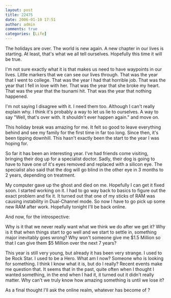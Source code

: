 ```yaml
---
layout: post
title: 22475
date: 2006-01-10 17:51
author: admin
comments: true
categories: [Life]
---
```

The holidays are over.  The world is new again.  A new chapter in our lives is starting.  At least, that&apos;s what we all tell ourselves.  Hopefully this time it will be true.

I&apos;m not sure exactly what it is that makes us need to have waypoints in our lives.  Little markers that we can see our lives through.  That was the year that I went to college.  That was the year I had that horrible job.  That was the year that I fell in love with her.  That was the year that she broke my heart.  That was the year that the tsunami hit.  That was the year that nothing happened.

I&apos;m not saying I disagree with it.  I need them too.  Although I can&apos;t really  explain why.  I think it&apos;s probably a way to let us lie to ourselves.  A way to say "Well, that&apos;s over with.  It shouldn&apos;t ever happen again." and move on.

This holiday break was amazing for me.  It felt so good to leave everything behind and see my family for the first time in far too long.  Since then, it&apos;s been tipping downhill.  This hasn&apos;t exactly been the start to the year I was hoping for.

So far it has been an interesting year.  I&apos;ve had friends come visiting, bringing their dog up for a specialist doctor.  Sadly, their dog is going to have to have one of it&apos;s eyes removed and replaced with a silicon eye.  The specialist also said that the dog will go blind in the other eye in 3 months to 2 years, depending on treatment.

My computer gave up the ghost and died on me.  Hopefully I can get it fixed soon.  I started working on it.  I had to go way back to basics to figure out the exact problem and fix it.  It turned out that one of my sticks of RAM was causing instability in Dual-Channel mode.  So now I have to go pick up some new RAM after work.  Hopefully tonight I&apos;ll be back online.

And now, for the introspective:

Why is it that we never really want what we think we do after we get it?  Why is it that when things start to go well and we start to settle in, something major inevitably goes wrong?  Why won&apos;t someone give me $1.5 Million so that I can give them $5 Million over the next 7 years?

This year is still very young, but already it has been very strange.  I used to be Rock Star.  I used to be a Hero.  What am I now?  Someone who is looking for something.  I think I know what it is, but do I really?  Recent events make me question that.  It seems that in the past, quite often when I thought I wanted something, in the end when I had it, it turned out it didn&apos;t really matter.  Why can&apos;t we truly know how amazing something is until we lose it?

As a final thought I&apos;ll ask the online realm, whatever has become of ?
